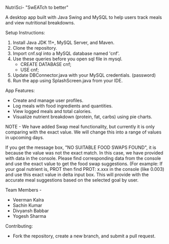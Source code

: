 NutriSci- "SwEATch to better" 

A desktop app built with Java Swing and MySQL to help users track meals and view nutritional breakdowns.

Setup Instructions:

1. Install Java JDK 11+, MySQL Server, and Maven.
2. Clone the repository.
3. Import cnf.sql into a MySQL database named 'cnf'.
4. Use these queries before you open sql file in mysql.
   - CREATE DATABASE cnf;
   - USE cnf;
5. Update DBConnector.java with your MySQL credentials. (password)
6. Run the app using SplashScreen.java from your IDE.

App Features:

- Create and manage user profiles.
- Log meals with food ingredients and quantities.
- View logged meals and total calories.
- Visualize nutrient breakdown (protein, fat, carbs) using pie charts.

NOTE - We have added Swap meal functionality, but currently it is only comparing with the exact value. We will change this into a range of values in upcoming days.

If you get the message box, "NO SUITABLE FOOD SWAPS FOUND", it is because the value was not the exact match. In this case, we have provided with data in the console. Please find corresponding data from the console and use the exact value to get the food swap suggestions. (For example: If your goal nutrient is, PROT then find PROT: x.xxx in the console (like 0.003) and use this exact value in delta input box. This will provide with the accurate meal suggestions based on the selected goal by user.

Team Members - 
- Veerman Kalra
- Sachin Kumar
- Divyansh Babbar
- Yogesh Sharma

Contributing:

- Fork the repository, create a new branch, and submit a pull request.
